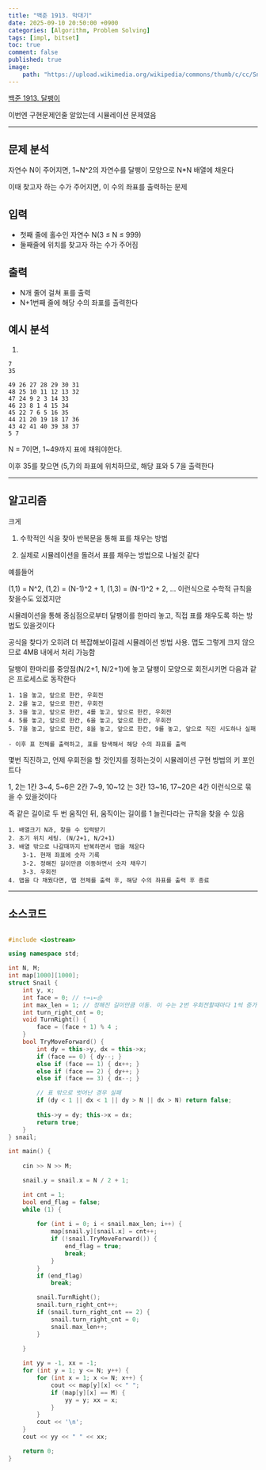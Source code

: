 ```yaml
---
title: "백준 1913. 막대기"
date: 2025-09-10 20:50:00 +0900
categories: [Algorithm, Problem Solving]  
tags: [impl, bitset]    
toc: true
comment: false
published: true
image:
    path: "https://upload.wikimedia.org/wikipedia/commons/thumb/c/cc/Snail.jpg/1200px-Snail.jpg"
---
```


[백준 1913. 달팽이](https://www.acmicpc.net/problem/1913)
 
이번엔 구현문제인줄 알았는데 시뮬레이션 문제였음

---

## 문제 분석

자연수 N이 주어지면, 1~N^2의 자연수를 달팽이 모양으로 N*N 배열에 채운다

이때 찾고자 하는 수가 주어지면, 이 수의 좌표를 출력하는 문제

## 입력

- 첫째 줄에 홀수인 자연수 N(3 ≤ N ≤ 999)
- 둘째줄에 위치를 찾고자 하는 수가 주어짐

## 출력
- N개 줄어 걸쳐 표를 출력
- N+1번째 줄에 해당 수의 좌표를 출력한다

## 예시 분석
1) 

```
7
35
```

```
49 26 27 28 29 30 31
48 25 10 11 12 13 32
47 24 9 2 3 14 33
46 23 8 1 4 15 34
45 22 7 6 5 16 35
44 21 20 19 18 17 36
43 42 41 40 39 38 37
5 7
```
N = 7이면, 1~49까지 표에 채워야한다.

이후 35를 찾으면 (5,7)의 좌표에 위치하므로, 해당 표와 5 7을 출력한다

---

## 알고리즘

크게 

1. 수학적인 식을 찾아 반복문을 통해 표를 채우는 방법

2. 실제로 시뮬레이션을 돌려서 표를 채우는 방법으로 나뉠것 같다

예를들어 

(1,1) = N^2,
(1,2) = (N-1)^2 + 1, 
(1,3) = (N-1)^2 + 2,
...
이런식으로 수학적 규칙을 찾을수도 있겠지만

시뮬레이션을 통해 중심점으로부터 달팽이를 한마리 놓고, 직접 표를 채우도록 하는 방법도 있을것이다

공식을 찾다가 오히려 더 복잡해보이길레 시뮬레이션 방법 사용. 맵도 그렇게 크지 않으므로 4MB 내에서 처리 가능함


달팽이 한마리를 중앙점(N/2+1, N/2+1)에 놓고 달팽이 모양으로 회전시키면 다음과 같은 프로세스로 동작한다

```
1. 1을 놓고, 앞으로 한칸, 우회전
2. 2를 놓고, 앞으로 한칸, 우회전
3. 3을 놓고, 앞으로 한칸, 4를 놓고, 앞으로 한칸, 우회전
4. 5를 놓고, 앞으로 한칸, 6을 놓고, 앞으로 한칸, 우회전
5. 7을 놓고, 앞으로 한칸, 8을 놓고, 앞으로 한칸, 9를 놓고, 앞으로 직진 시도하나 실패

- 이후 표 전체를 출력하고, 표를 탐색해서 해당 수의 좌표를 출력
```

몇번 직진하고, 언제 우회전을 할 것인지를 정하는것이 시뮬레이션 구현 방법의 키 포인트다

1, 2는 1칸
3~4, 5~6은 2칸
7~9, 10~12 는 3칸
13~16, 17~20은 4칸 이런식으로 묶을 수 있을것이다

즉 같은 길이로 두 번 움직인 뒤, 움직이는 길이를 1 늘린다라는 규칙을 찾을 수 있음

```
1. 배열크기 N과, 찾을 수 입력받기
2. 초기 위치 세팅. (N/2+1, N/2+1)
3. 배열 밖으로 나갈때까지 반복하면서 맵을 채운다
	3-1. 현재 좌표에 숫자 기록
	3-2. 정해진 길이만큼 이동하면서 숫자 채우기
	3-3. 우회전
4. 맵을 다 채웠다면, 맵 전체를 출력 후, 해당 수의 좌표를 출력 후 종료
```

---

## 소스코드

```cpp

#include <iostream>

using namespace std;

int N, M;
int map[1000][1000];
struct Snail {
	int y, x;
	int face = 0; // ↑→↓←순
	int max_len = 1; // 정해진 길이만큼 이동. 이 수는 2번 우회전할때마다 1씩 증가함
	int turn_right_cnt = 0;
	void TurnRight() {
		face = (face + 1) % 4 ;
	}
	bool TryMoveForward() {
		int dy = this->y, dx = this->x;
		if (face == 0) { dy--; }
		else if (face == 1) { dx++; }
		else if (face == 2) { dy++; }
		else if (face == 3) { dx--; }

		// 표 밖으로 벗어난 경우 실패
		if (dy < 1 || dx < 1 || dy > N || dx > N) return false;
		
		this->y = dy; this->x = dx;
		return true;
	}
} snail;

int main() {
	
	cin >> N >> M;

	snail.y = snail.x = N / 2 + 1;

	int cnt = 1;
	bool end_flag = false;
	while (1) {
		
		for (int i = 0; i < snail.max_len; i++) {
			map[snail.y][snail.x] = cnt++;
			if (!snail.TryMoveForward()) {
				end_flag = true;
				break;
			}
		}
		if (end_flag)
			break; 

		snail.TurnRight();
		snail.turn_right_cnt++;
		if (snail.turn_right_cnt == 2) {
			snail.turn_right_cnt = 0;
			snail.max_len++;
		}
		
	}

	int yy = -1, xx = -1;
	for (int y = 1; y <= N; y++) {
		for (int x = 1; x <= N; x++) {
			cout << map[y][x] << " ";
			if (map[y][x] == M) {
				yy = y; xx = x;
			}
		}
		cout << '\n';
	}
	cout << yy << " " << xx;

	return 0;
}
```